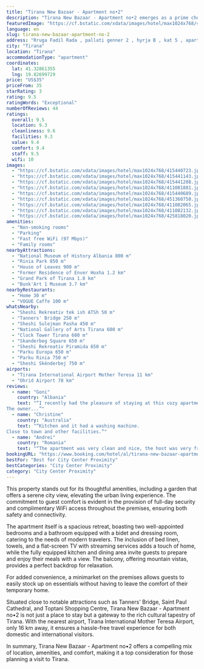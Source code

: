 ```yaml
---
title: "Tirana New Bazaar - Apartment no•2"
description: "Tirana New Bazaar - Apartment no•2 emerges as a prime choice for travelers seeking a blend of comfort and convenience in the heart of Tirana."
featuredImage: "https://cf.bstatic.com/xdata/images/hotel/max1024x768/415440723.jpg?k=2d0ae34a4f876c651f9c2aa25f4336559e5b2d6b978a9e80065a7452837af2dd&o=&hp=1"
language: en
slug: tirana-new-bazaar-apartment-no-2
address: "Rruga Fadil Rada , pallati genner 2 , hyrja B , kat 5 , apartamenti 18, 1001 Tirana, Albania"
city: "Tirana"
location: "Tirana"
accommodationType: "apartment"
coordinates:
  lat: 41.32861355
  lng: 19.82699729
price: "US$35"
priceFrom: 35
starRating: 3
rating: 9.5
ratingWords: "Exceptional"
numberOfReviews: 44
ratings:
  overall: 9.5
  location: 9.3
  cleanliness: 9.6
  facilities: 9.3
  value: 9.4
  comfort: 9.4
  staff: 9.5
  wifi: 10
images:
  - "https://cf.bstatic.com/xdata/images/hotel/max1024x768/415440723.jpg?k=2d0ae34a4f876c651f9c2aa25f4336559e5b2d6b978a9e80065a7452837af2dd&o=&hp=1"
  - "https://cf.bstatic.com/xdata/images/hotel/max1024x768/415441143.jpg?k=8fa38ac61e30ec0a7f0b414d278c381ed2273c63b0414d7fbcb1500aac112cbc&o=&hp=1"
  - "https://cf.bstatic.com/xdata/images/hotel/max1024x768/415441208.jpg?k=64b8349c44851e521222ce1eec674e743b0d6d39532f09793e0a427c01200d29&o=&hp=1"
  - "https://cf.bstatic.com/xdata/images/hotel/max1024x768/411081881.jpg?k=154ffb400ea4761108ef81094d8f6fdfa0cddf683ea320e1d01a25dbc7cf7660&o=&hp=1"
  - "https://cf.bstatic.com/xdata/images/hotel/max1024x768/415440689.jpg?k=165ff374272654104c027fa30cc7dc52d911f396b56297cff233640e5031af4b&o=&hp=1"
  - "https://cf.bstatic.com/xdata/images/hotel/max1024x768/451360750.jpg?k=d631847f797a84b4885666c43814aae13f4e412533feb4b403ba6084021fdc32&o=&hp=1"
  - "https://cf.bstatic.com/xdata/images/hotel/max1024x768/411082065.jpg?k=4054aebff80a7f8c262ed74c45580c0af3d48f2001aaa089824c41bc6602b0ab&o=&hp=1"
  - "https://cf.bstatic.com/xdata/images/hotel/max1024x768/411082132.jpg?k=b4d0779b76a40a2082c3adb0e215438e0407437d4e6c88e66bdf4c40fea401e2&o=&hp=1"
  - "https://cf.bstatic.com/xdata/images/hotel/max1024x768/425818020.jpg?k=bffd6f746bb33bcc1d25616c51bbb8d18398fdd5ad7dc63d9abc685e66cae2aa&o=&hp=1"
amenities:
  - "Non-smoking rooms"
  - "Parking"
  - "Fast free WiFi (97 Mbps)"
  - "Family rooms"
nearbyAttractions:
  - "National Museum of History Albania 800 m"
  - "Rinia Park 850 m"
  - "House of Leaves 900 m"
  - "Former Residence of Enver Hoxha 1.2 km"
  - "Grand Park of Tirana 1.8 km"
  - "Bunk'Art 1 Museum 3.7 km"
nearbyRestaurants:
  - "Home 30 m"
  - "VOGUE Caffe 100 m"
whatsNearby:
  - "Sheshi Rekreativ tek ish ATSh 50 m"
  - "Tanners' Bridge 250 m"
  - "Sheshi Sulejman Pasha 450 m"
  - "National Gallery of Arts Tirana 600 m"
  - "Clock Tower Tirana 600 m"
  - "Skanderbeg Square 650 m"
  - "Sheshi Rekreativ Piramida 650 m"
  - "Parku Europa 650 m"
  - "Parku Rinia 750 m"
  - "Sheshi Skënderbej 750 m"
airports:
  - "Tirana International Airport Mother Teresa 11 km"
  - "Ohrid Airport 78 km"
reviews:
  - name: "Goni"
    country: "Albania"
    text: "“I recently had the pleasure of staying at this cozy apartment, and I must say that it was a wonderful experience. The owner was incredibly helpful, and the place was spotlessly clean. The apartment's location was also very convenient.
The owner...”"
  - name: "Christine"
    country: "Australia"
    text: "“Kitchen and it had a washing machine.
Close to town and other facilities.”"
  - name: "Andrei"
    country: "Romania"
    text: "“The apartment was very clean and nice, the host was very friendly and with a great hospitality, i strongly recommend this apartment”"
bookingURL: "https://www.booking.com/hotel/al/tirana-new-bazaar-apartment-no-2.en-gb.html?aid=8035640"
bestFor: "Best for City Center Proximity"
bestCategories: "City Center Proximity"
category: "City Center Proximity"
---
```


This property stands out for its thoughtful amenities, including a garden that offers a serene city view, elevating the urban living experience. The commitment to guest comfort is evident in the provision of full-day security and complimentary WiFi access throughout the premises, ensuring both safety and connectivity.

The apartment itself is a spacious retreat, boasting two well-appointed bedrooms and a bathroom equipped with a bidet and dressing room, catering to the needs of modern travelers. The inclusion of bed linen, towels, and a flat-screen TV with streaming services adds a touch of home, while the fully equipped kitchen and dining area invite guests to prepare and enjoy their meals with a view. The balcony, offering mountain vistas, provides a perfect backdrop for relaxation.

For added convenience, a minimarket on the premises allows guests to easily stock up on essentials without having to leave the comfort of their temporary home.

Situated close to notable attractions such as Tanners' Bridge, Saint Paul Cathedral, and Toptani Shopping Centre, Tirana New Bazaar - Apartment no•2 is not just a place to stay but a gateway to the rich cultural tapestry of Tirana. With the nearest airport, Tirana International Mother Teresa Airport, only 16 km away, it ensures a hassle-free travel experience for both domestic and international visitors.

In summary, Tirana New Bazaar - Apartment no•2 offers a compelling mix of location, amenities, and comfort, making it a top consideration for those planning a visit to Tirana.